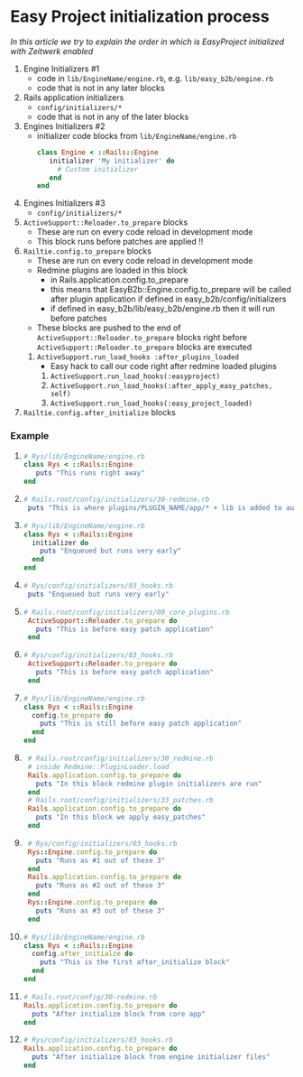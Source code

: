 # Easy Project initialization process

*In this article we try to explain the order in which is EasyProject initialized with Zeitwerk enabled*

1. Engine Initializers #1
   * code in `lib/EngineName/engine.rb`, e.g. `lib/easy_b2b/engine.rb`
   * code that is not in any later blocks
2. Rails application initializers
   * `config/initializers/*`
   * code that is not in any of the later blocks
3. Engines Initializers #2
   * initializer code blocks from `lib/EngineName/engine.rb`
     ```ruby
     class Engine < ::Rails::Engine
        initializer 'My initializer' do
          # Custom initializer
        end
     end
     ```
4. Engines Initializers #3
   * `config/initializers/*`
5. `ActiveSupport::Reloader.to_prepare` blocks
   * These are run on every code reload in development mode
   * This block runs before patches are applied !!
6. `Railtie.config.to_prepare` blocks
   * These are run on every code reload in development mode
   * Redmine plugins are loaded in this block
     * in Rails.application.config.to_prepare 
     * this means that EasyB2b::Engine.config.to_prepare will be called after plugin application if defined in easy_b2b/config/initializers
     * if defined in easy_b2b/lib/easy_b2b/engine.rb then it will run before patches
   * These blocks are pushed to the end of `ActiveSupport::Reloader.to_prepare` blocks right before `ActiveSupport::Reloader.to_prepare` blocks are executed
   1. `ActiveSupport.run_load_hooks :after_plugins_loaded`
      * Easy hack to call our code right after redmine loaded plugins
      1. `ActiveSupport.run_load_hooks(:easyproject)`
      2. `ActiveSupport.run_load_hooks(:after_apply_easy_patches, self)`
      3. `ActiveSupport.run_load_hooks(:easy_project_loaded)`
7. `Railtie.config.after_initialize` blocks

### Example
1. ```ruby
   # Rys/lib/EngineName/engine.rb
   class Rys < ::Rails::Engine
      puts "This runs right away"
   end
   ```
2. ```ruby
   # Rails.root/config/initializers/30-redmine.rb
    puts "This is where plugins/PLUGIN_NAME/app/* + lib is added to autoload_paths"
   ```
3. ```ruby
   # Rys/lib/EngineName/engine.rb
   class Rys < ::Rails::Engine
     initializer do
       puts "Enqueued but runs very early"
     end
   end
   ```
4. ```ruby
   # Rys/config/initializers/03_hooks.rb
    puts "Enqueued but runs very early"
   ```
5. ```ruby
   # Rails.root/config/initializers/00_core_plugins.rb
    ActiveSupport::Reloader.to_prepare do
      puts "This is before easy patch application"
    end
   ```
6. ```ruby
   # Rys/config/initializers/03_hooks.rb
    ActiveSupport::Reloader.to_prepare do
      puts "This is before easy patch application"
    end
   ```
7. ```ruby
   # Rys/lib/EngineName/engine.rb
   class Rys < ::Rails::Engine
     config.to_prepare do
       puts "This is still before easy patch application"
     end
   end
   ```
8. ```ruby
    # Rails.root/config/initializers/30_redmine.rb
    # inside Redmine::PluginLoader.load
    Rails.application.config.to_prepare do
      puts "In this block redmine plugin initializers are run"
    end
    # Rails.root/config/initializers/33_patches.rb
    Rails.application.config.to_prepare do
      puts "In this block we apply easy_patches"
    end
   ```
9. ```ruby
    # Rys/config/initializers/03_hooks.rb
    Rys::Engine.config.to_prepare do
      puts "Runs as #1 out of these 3"
    end
    Rails.application.config.to_prepare do
      puts "Runs as #2 out of these 3"
    end
    Rys::Engine.config.to_prepare do
      puts "Runs as #3 out of these 3"
    end
   ```
10. ```ruby
    # Rys/lib/EngineName/engine.rb
    class Rys < ::Rails::Engine
      config.after_initialze do
        puts "This is the first after_initialize block"
      end
    end
    ```
11. ```ruby
    # Rails.root/config/30-redmine.rb
    Rails.application.config.to_prepare do
      puts "After initialize block from core app"
    end
    ```
12. ```ruby
    # Rys/config/initializers/03_hooks.rb
    Rails.application.config.to_prepare do
      puts "After initialize block from engine initializer files"
    end
    ```
